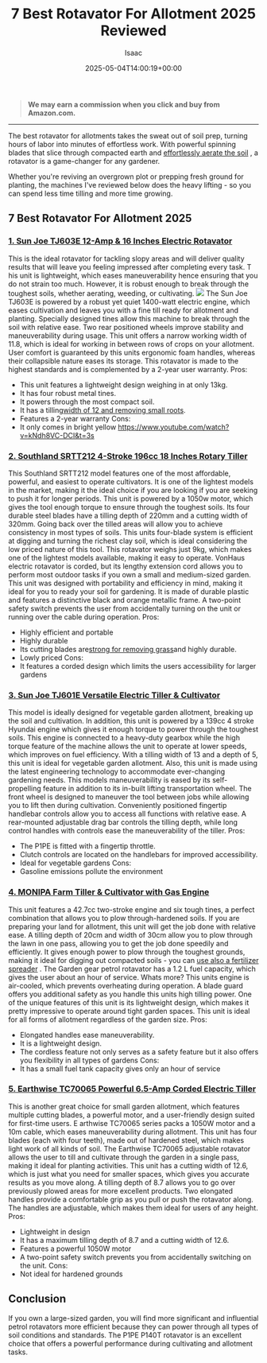 ﻿---
author: Isaac
layout: post
title: 7 Best Rotavator For Allotment 2025 Reviewed
date: '2025-05-04T14:00:19+00:00'
categories:
- Product Reviews
- Tillers
tags: []
slug: /best-rotavator-for-allotment/
lastmod: 2025-05-07T12:21:25+03:00
---
> **We may earn a commission when you click and buy from Amazon.com.**
>

---
The best rotavator for allotments takes the sweat out of soil prep, turning hours of labor into minutes of effortless work. With powerful spinning blades that slice through compacted earth and
[effortlessly aerate the soil](https://eos.com/blog/soil-aeration/)
, a rotavator is a game-changer for any gardener.

Whether you're reviving an overgrown plot or prepping fresh ground for planting, the machines I've reviewed below does the heavy lifting - so you can spend less time tilling and more time growing.
## 7 Best Rotavator For Allotment 2025
### [1. Sun Joe TJ603E 12-Amp & 16 Inches Electric Rotavator](https://www.amazon.com/dp/B00V6IEVXM/?tag=p-policy-20)
This is the ideal rotavator for tackling slopy areas and will deliver quality results that will leave you feeling impressed after completing every task.
T
his unit is lightweight, which eases maneuverability hence ensuring that you do not strain too much. However, it is robust enough to break through the toughest soils, whether aerating, weeding, or cultivating.
![](/assets/img/03/Best-Rotavator-For-Allotment-300x169.jpg)
The
Sun Joe TJ603E
is powered by a robust yet quiet 1400-watt electric engine, which eases cultivation and leaves you with a fine till ready for allotment and planting. Specially designed tines allow this machine to break through the soil with relative ease.
Two rear positioned wheels improve stability and maneuverability during usage. This unit offers a narrow working width of 11.8, which is ideal for working in between rows of crops on your allotment.
User comfort is guaranteed by this units ergonomic foam handles, whereas their collapsible nature eases its storage.
This rotavator is made to the highest standards and is complemented by a 2-year user warranty.
Pros:
- This unit features a lightweight design weighing in at only 13kg.
- It has four robust metal tines.
- It powers through the most compact soil.
- It has a tilling[width of 12 and removing small roots](https://pestpolicy.com/best-tiller-for-roots/).
- Features a 2-year warranty
Cons:
- It only comes in bright yellow
https://www.youtube.com/watch?v=kNdh8VC-DCI&t=3s
### [2. Southland SRTT212 4-Stroke 196cc 18 Inches Rotary Tiller](https://www.amazon.com/dp/B007ICK4U4/?tag=p-policy-20)
This
Southland SRTT212
model features one of the most affordable, powerful, and easiest to operate cultivators.
It
is one of the lightest models in the market, making it the ideal choice if you are looking if you are seeking to push it for longer periods.
This unit is powered by a 1050w motor, which gives the tool enough torque to ensure through the toughest soils. Its four durable steel blades have a tilling depth of 220mm and a cutting width of 320mm.
Going back over the tilled areas will allow you to achieve consistency in most types of soils. This units four-blade system is efficient at digging and turning the richest clay soil, which is ideal considering the low priced nature of this tool.
This rotavator weighs just 9kg, which makes one of the lightest models available, making it easy to operate. VonHaus electric rotavator is corded, but its lengthy extension cord allows you to perform most outdoor tasks if you own a small and medium-sized garden.
This unit was designed with portability and efficiency in mind, making it ideal for you to ready your soil for gardening.
It is made of durable plastic and features a distinctive black and orange metallic frame. A two-point safety switch prevents the user from accidentally turning on the unit or running over the cable during operation.
Pros:
- Highly efficient and portable
- Highly durable
- Its cutting blades are[strong for removing grass](https://pestpolicy.com/how-to-use-a-tiller-to-remove-grass/)and highly durable.
- Lowly priced
Cons:
- It features a corded design which limits the users accessibility for larger gardens
### [3. Sun Joe TJ601E Versatile Electric Tiller & Cultivator](https://www.amazon.com/dp/B07CCN5T6D/?tag=p-policy-20)
This model is ideally designed for vegetable garden allotment, breaking up the soil and cultivation.
In
addition, this unit is powered by a 139cc 4 stroke Hyundai engine which gives it enough torque to power through the toughest soils.
This engine is connected to a heavy-duty gearbox while the high torque feature of the machine allows the unit to operate at lower speeds, which improves on fuel efficiency.
With a tilling width of 13 and a depth of 5, this unit is ideal for vegetable garden allotment. Also, this unit is made using the latest engineering technology to accommodate ever-changing gardening needs.
This models maneuverability is eased by its self-propelling feature in addition to its in-built lifting transportation wheel. The front wheel is designed to maneuver the tool between jobs while allowing you to lift then during cultivation.
Conveniently positioned fingertip handlebar controls allow you to access all functions with relative ease. A rear-mounted adjustable drag bar controls the tilling depth, while long control handles with controls ease the maneuverability of the tiller.
Pros:
- The P1PE is fitted with a fingertip throttle.
- Clutch controls are located on the handlebars for improved accessibility.
- Ideal for vegetable gardens
Cons:
- Gasoline emissions pollute the environment
### [4. MONIPA Farm Tiller & Cultivator with Gas Engine](https://www.amazon.com/dp/B07SH72BGY/?tag=p-policy-20)
This unit features a 42.7cc two-stroke engine and six tough tines, a perfect combination that allows you to plow through-hardened soils. If you are preparing your land for allotment, this unit will get the job done with relative ease.
A
tilling depth of 20cm and width of 30cm allow you to plow through the lawn in one pass, allowing you to get the job done speedily and efficiently.
It gives enough power to plow through the toughest grounds, making it ideal for digging out compacted soils - you can
[use also a fertilizer spreader](https://pestpolicy.com/best-tow-behind-fertilizer-spreader/)
.
The Garden gear petrol rotavator has a 1.2 L fuel capacity, which gives the user about an hour of service. Whats more? This units engine is air-cooled, which prevents overheating during operation. A blade guard offers you additional safety as you handle this units high tilling power.
One of the unique features of this unit is its lightweight design, which makes it pretty impressive to operate around tight garden spaces. This unit is ideal for all forms of allotment regardless of the garden size.
Pros:
- Elongated handles ease maneuverability.
- It is a lightweight design.
- The cordless feature not only serves as a safety feature but it also offers you flexibility in all types of gardens
Cons:
- It has a small fuel tank capacity gives only an hour of service
### [5. Earthwise TC70065 Powerful 6.5-Amp Corded Electric Tiller](https://www.amazon.com/dp/B07F9RZBB7/?tag=p-policy-20)
This is another great choice for small garden allotment, which features multiple cutting blades, a powerful motor, and a user-friendly design suited for first-time users.
E
arthwise TC70065 series packs a 1050W motor and a 10m cable, which eases maneuverability during allotment. This unit has four blades (each with four teeth), made out of hardened steel, which makes light work of all kinds of soil.
The Earthwise TC70065 adjustable rotavator allows the user to till and cultivate through the garden in a single pass, making it ideal for planting activities.
This unit has a cutting width of 12.6, which is just what you need for smaller spaces, which gives you accurate results as you move along. A tilling depth of 8.7 allows you to go over previously plowed areas for more excellent products.
Two elongated handles provide a comfortable grip as you pull or push the rotavator along. The handles are adjustable, which makes them ideal for users of any height.
Pros:
- Lightweight in design
- It has a maximum tilling depth of 8.7 and a cutting width of 12.6.
- Features a powerful 1050W motor
- A two-point safety switch prevents you from accidentally switching on the unit.
Cons:
- Not ideal for hardened grounds
## Conclusion
If you own a large-sized garden, you will find more significant and influential petrol rotavators more efficient because they can power through all types of soil conditions and standards.
The P1PE P140T rotavator is an excellent choice that offers a powerful performance during cultivating and allotment tasks.